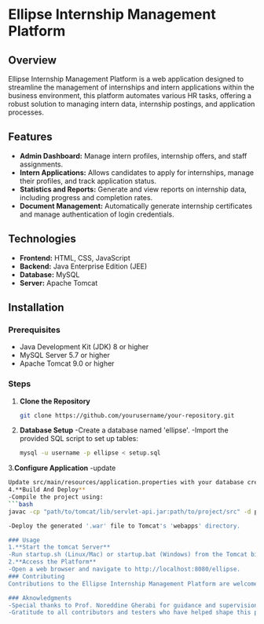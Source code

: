 # Ellipse Internship Management Platform

## Overview
Ellipse Internship Management Platform is a web application designed to streamline the management of internships and intern applications within the business environment, this platform automates various HR tasks, offering a robust solution to managing intern data, internship postings, and application processes.

## Features
- **Admin Dashboard:** Manage intern profiles, internship offers, and staff assignments.
- **Intern Applications:** Allows candidates to apply for internships, manage their profiles, and track application status.
- **Statistics and Reports:** Generate and view reports on internship data, including progress and completion rates.
- **Document Management:** Automatically generate internship certificates and manage authentication of login credentials.

## Technologies
- **Frontend:** HTML, CSS, JavaScript
- **Backend:** Java Enterprise Edition (JEE)
- **Database:** MySQL
- **Server:** Apache Tomcat

## Installation

### Prerequisites
- Java Development Kit (JDK) 8 or higher
- MySQL Server 5.7 or higher
- Apache Tomcat 9.0 or higher

### Steps
1. **Clone the Repository**
   ```bash
   git clone https://github.com/yourusername/your-repository.git
2. **Database Setup**
   -Create a database named 'ellipse'.
   -Import the provided SQL script to set up tables:
   ```bash
   mysql -u username -p ellipse < setup.sql
3.**Configure Application**
   -update
   ```bash
   Update src/main/resources/application.properties with your database credentials and server settings.
4.**Build And Deploy**
-Compile the project using:
```bash
javac -cp "path/to/tomcat/lib/servlet-api.jar:path/to/project/src" -d path/to/project/build path/to/project/src/**/*.java

-Deploy the generated '.war' file to Tomcat's 'webapps' directory.

### Usage
 1.**Start the tomcat Server**
-Run startup.sh (Linux/Mac) or startup.bat (Windows) from the Tomcat bin directory.
2.**Access the Platform**
-Open a web browser and navigate to http://localhost:8080/ellipse.
### Contributing
Contributions to the Ellipse Internship Management Platform are welcome! Please fork the repository and submit a pull request with your enhancements.

### Aknowledgments
-Special thanks to Prof. Noreddine Gherabi for guidance and supervision.
-Gratitude to all contributors and testers who have helped shape this project.


